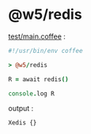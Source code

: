 [‼️]: ✏️README.mdt

# @w5/redis

[test/main.coffee](./test/main.coffee) :

```coffee
#!/usr/bin/env coffee

> @w5/redis

R = await redis()

console.log R
```

output :

```
Xedis {}
```
